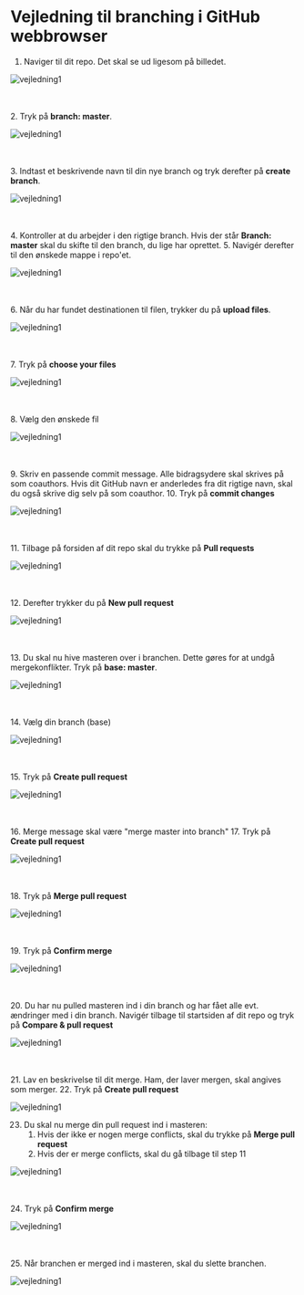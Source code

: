 # Vejledning til branching i GitHub webbrowser

1. Naviger til dit repo. Det skal se ud ligesom på billedet.

![vejledning1](./Billeder_til_github_webbrowser_branchvejledning/vejledning1.png)


<br><br>2. Tryk på **branch: master**.

![vejledning1](./Billeder_til_github_webbrowser_branchvejledning/vejledning2.png)

<br><br>3. Indtast et beskrivende navn til din nye branch og tryk derefter på **create branch**.

![vejledning1](./Billeder_til_github_webbrowser_branchvejledning/vejledning3.png)

<br><br>4. Kontroller at du arbejder i den rigtige branch. Hvis der står **Branch: master** skal du skifte til den branch, du lige har oprettet.
5. Navigér derefter til den ønskede mappe i repo'et.

![vejledning1](./Billeder_til_github_webbrowser_branchvejledning/vejledning4.png)

<br><br>6. Når du har fundet destinationen til filen, trykker du på **upload files**.

![vejledning1](./Billeder_til_github_webbrowser_branchvejledning/vejledning5.png)

<br><br>7. Tryk på **choose your files**

![vejledning1](./Billeder_til_github_webbrowser_branchvejledning/vejledning6.png)

<br><br>8. Vælg den ønskede fil

![vejledning1](./Billeder_til_github_webbrowser_branchvejledning/vejledning7.png)

<br><br>9. Skriv en passende commit message. Alle bidragsydere skal skrives på som coauthors. Hvis dit GitHub navn er anderledes fra dit rigtige navn, skal du også skrive dig selv på som coauthor.
10. Tryk på **commit changes**

![vejledning1](./Billeder_til_github_webbrowser_branchvejledning/vejledning8.png)

<br><br>11. Tilbage på forsiden af dit repo skal du trykke på **Pull requests**

![vejledning1](./Billeder_til_github_webbrowser_branchvejledning/vejledning9.png)

<br><br>12. Derefter trykker du på **New pull request**

![vejledning1](./Billeder_til_github_webbrowser_branchvejledning/vejledning10.png)

<br><br>13. Du skal nu hive masteren over i branchen. Dette gøres for at undgå mergekonflikter. Tryk på **base: master**.

![vejledning1](./Billeder_til_github_webbrowser_branchvejledning/vejledning11.png)

<br><br>14. Vælg din branch (base)

![vejledning1](./Billeder_til_github_webbrowser_branchvejledning/vejledning12.png)

<br><br>15. Tryk på **Create pull request**

![vejledning1](./Billeder_til_github_webbrowser_branchvejledning/vejledning13.png)

<br><br>16. Merge message skal være "merge master into branch"
17. Tryk på **Create pull request**

![vejledning1](./Billeder_til_github_webbrowser_branchvejledning/vejledning14.png)

<br><br>18. Tryk på **Merge pull request**

![vejledning1](./Billeder_til_github_webbrowser_branchvejledning/vejledning15.png)

<br><br>19. Tryk på **Confirm merge**

![vejledning1](./Billeder_til_github_webbrowser_branchvejledning/vejledning16.png)

<br><br>20. Du har nu pulled masteren ind i din branch og har fået alle evt. ændringer med i din branch. Navigér tilbage til startsiden af dit repo og tryk på **Compare & pull request**

![vejledning1](./Billeder_til_github_webbrowser_branchvejledning/vejledning17.png)

<br><br>21. Lav en beskrivelse til dit merge. Ham, der laver mergen, skal angives som merger.
22. Tryk på **Create pull request**

![vejledning1](./Billeder_til_github_webbrowser_branchvejledning/vejledning18.png)



23. Du skal nu merge din pull request ind i masteren:
	1. Hvis der ikke er nogen merge conflicts, skal du trykke på **Merge pull request**
	2. Hvis der er merge conflicts, skal du gå tilbage til step 11
	
![vejledning1](./Billeder_til_github_webbrowser_branchvejledning/vejledning15.png)

<br><br>24. Tryk på **Confirm merge**

![vejledning1](./Billeder_til_github_webbrowser_branchvejledning/vejledning19.png)

<br><br>25. Når branchen er merged ind i masteren, skal du slette branchen.

![vejledning1](./Billeder_til_github_webbrowser_branchvejledning/vejledning20.png)
